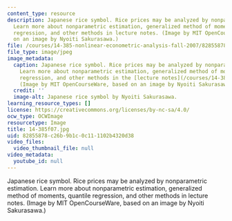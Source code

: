 ```yaml
---
content_type: resource
description: Japanese rice symbol. Rice prices may be analyzed by nonparametric estimation.
  Learn more about nonparametric estimation, generalized method of moments, quantile
  regression, and other methods in lecture notes. (Image by MIT OpenCourseWare, based
  on an image by Nyoiti Sakurasawa.)
file: /courses/14-385-nonlinear-econometric-analysis-fall-2007/82855878c26b9b1c0c111102b4320d38_14-385f07.jpg
file_type: image/jpeg
image_metadata:
  caption: Japanese rice symbol. Rice prices may be analyzed by nonparametric estimation.
    Learn more about nonparametric estimation, generalized method of moments, quantile
    regression, and other methods in the [lecture notes](/courses/14-385-nonlinear-econometric-analysis-fall-2007/pages/lecture-notes).
    (Image by MIT OpenCourseWare, based on an image by Nyoiti Sakurasawa.)
  credit: ''
  image-alt: Japanese rice symbol by Nyoiti Sakurasawa.
learning_resource_types: []
license: https://creativecommons.org/licenses/by-nc-sa/4.0/
ocw_type: OCWImage
resourcetype: Image
title: 14-385f07.jpg
uid: 82855878-c26b-9b1c-0c11-1102b4320d38
video_files:
  video_thumbnail_file: null
video_metadata:
  youtube_id: null
---
```

Japanese rice symbol. Rice prices may be analyzed by nonparametric estimation. Learn more about nonparametric estimation, generalized method of moments, quantile regression, and other methods in lecture notes. (Image by MIT OpenCourseWare, based on an image by Nyoiti Sakurasawa.)